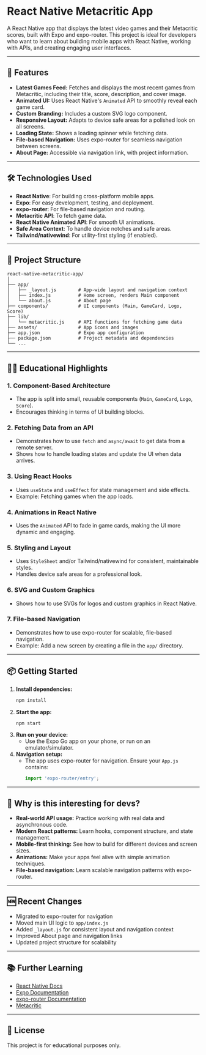 # React Native Metacritic App

A React Native app that displays the latest video games and their Metacritic scores, built with Expo and expo-router. This project is ideal for developers who want to learn about building mobile apps with React Native, working with APIs, and creating engaging user interfaces.

---

## 🚀 Features

- **Latest Games Feed:** Fetches and displays the most recent games from Metacritic, including their title, score, description, and cover image.
- **Animated UI:** Uses React Native's `Animated` API to smoothly reveal each game card.
- **Custom Branding:** Includes a custom SVG logo component.
- **Responsive Layout:** Adapts to device safe areas for a polished look on all screens.
- **Loading State:** Shows a loading spinner while fetching data.
- **File-based Navigation:** Uses expo-router for seamless navigation between screens.
- **About Page:** Accessible via navigation link, with project information.

---

## 🛠️ Technologies Used

- **React Native**: For building cross-platform mobile apps.
- **Expo**: For easy development, testing, and deployment.
- **expo-router**: For file-based navigation and routing.
- **Metacritic API**: To fetch game data.
- **React Native Animated API**: For smooth UI animations.
- **Safe Area Context**: To handle device notches and safe areas.
- **Tailwind/nativewind**: For utility-first styling (if enabled).

---

## 📁 Project Structure

```
react-native-metacritic-app/
│
├── app/
│   ├── _layout.js        # App-wide layout and navigation context
│   ├── index.js          # Home screen, renders Main component
│   └── about.js          # About page
├── components/           # UI components (Main, GameCard, Logo, Score)
├── lib/
│   └── metacritic.js     # API functions for fetching game data
├── assets/               # App icons and images
├── app.json              # Expo app configuration
├── package.json          # Project metadata and dependencies
└── ...
```

---

## 🧑‍💻 Educational Highlights

### 1. **Component-Based Architecture**
- The app is split into small, reusable components (`Main`, `GameCard`, `Logo`, `Score`).
- Encourages thinking in terms of UI building blocks.

### 2. **Fetching Data from an API**
- Demonstrates how to use `fetch` and `async/await` to get data from a remote server.
- Shows how to handle loading states and update the UI when data arrives.

### 3. **Using React Hooks**
- Uses `useState` and `useEffect` for state management and side effects.
- Example: Fetching games when the app loads.

### 4. **Animations in React Native**
- Uses the `Animated` API to fade in game cards, making the UI more dynamic and engaging.

### 5. **Styling and Layout**
- Uses `StyleSheet` and/or Tailwind/nativewind for consistent, maintainable styles.
- Handles device safe areas for a professional look.

### 6. **SVG and Custom Graphics**
- Shows how to use SVGs for logos and custom graphics in React Native.

### 7. **File-based Navigation**
- Demonstrates how to use expo-router for scalable, file-based navigation.
- Example: Add a new screen by creating a file in the `app/` directory.

---

## 📦 Getting Started

1. **Install dependencies:**
   ```bash
   npm install
   ```
2. **Start the app:**
   ```bash
   npm start
   ```
3. **Run on your device:**
   - Use the Expo Go app on your phone, or run on an emulator/simulator.
4. **Navigation setup:**
   - The app uses expo-router for navigation. Ensure your `App.js` contains:
     ```js
     import 'expo-router/entry';
     ```

---

## 🤔 Why is this interesting for devs?
- **Real-world API usage:** Practice working with real data and asynchronous code.
- **Modern React patterns:** Learn hooks, component structure, and state management.
- **Mobile-first thinking:** See how to build for different devices and screen sizes.
- **Animations:** Make your apps feel alive with simple animation techniques.
- **File-based navigation:** Learn scalable navigation patterns with expo-router.

---

## 🆕 Recent Changes

- Migrated to expo-router for navigation
- Moved main UI logic to `app/index.js`
- Added `_layout.js` for consistent layout and navigation context
- Improved About page and navigation links
- Updated project structure for scalability

---

## 📚 Further Learning
- [React Native Docs](https://reactnative.dev/docs/getting-started)
- [Expo Documentation](https://docs.expo.dev/)
- [expo-router Documentation](https://expo.github.io/router/docs/)
- [Metacritic](https://www.metacritic.com/)

---

## 📝 License
This project is for educational purposes only. 
